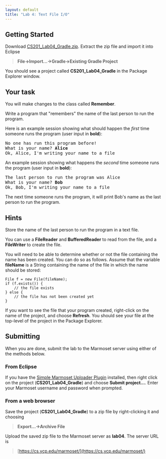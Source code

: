 ```yaml
---
layout: default
title: "Lab 4: Text File I/O"
---
```


## Getting Started

Download [CS201\_Lab04\_Gradle.zip](CS201_Lab04_Gradle.zip). Extract the zip file and import it into Eclipse

> **File&rarr;Import...&rarr;Gradle&rarr;Existing Gradle Project**

You should see a project called **CS201\_Lab04\_Gradle** in the Package Explorer window.

## Your task

You will make changes to the class called **Remember**.

Write a program that "remembers" the name of the last person to run the program.

Here is an example session showing what should happen the *first* time someone runs the program (user input in **bold**):

<pre>
No one has run this program before!
What is your name? <b>Alice</b>
Ok, Alice, I'm writing your name to a file
</pre>

An example session showing what happens the *second* time someone runs the program (user input in **bold**):

<pre>
The last person to run the program was Alice
What is your name? <b>Bob</b>
Ok, Bob, I'm writing your name to a file
</pre>

The next time someone runs the program, it will print Bob's name as the last person to run the program.

## Hints

Store the name of the last person to run the program in a text file.

You can use a **FileReader** and **BufferedReader** to read from the file, and a **FileWriter** to create the file.

You will need to be able to determine whether or not the file containing the name has been created. You can do so as follows. Assume that the variable **fileName** is a String containing the name of the file in which the name should be stored:

    File f = new File(fileName);
    if (f.exists()) {
        // the file exists
    } else {
        // the file has not been created yet
    }

If you want to see the file that your program created, right-click on the name of the project, and choose **Refresh**. You should see your file at the top-level of the project in the Package Explorer.

## Submitting

When you are done, submit the lab to the Marmoset server using either of the methods below.

### From Eclipse

If you have the [Simple Marmoset Uploader Plugin](../resources.html) installed, then right click on the project (**CS201\_Lab04\_Gradle**) and choose **Submit project...**. Enter your Marmoset username and password when prompted.

### From a web browser

Save the project (**CS201\_Lab04\_Gradle**) to a zip file by right-clicking it and choosing

> **Export...&rarr;Archive File**

Upload the saved zip file to the Marmoset server as **lab04**. The server URL is

> [https://cs.ycp.edu/marmoset/](https://cs.ycp.edu/marmoset/)
